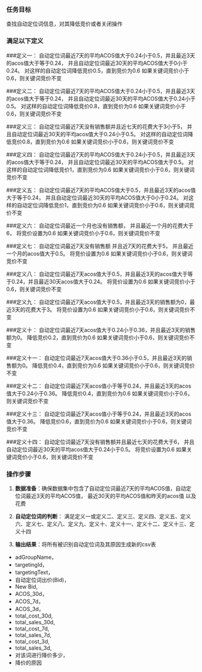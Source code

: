 ### 任务目标
查找自动定位词信息，对其降低竞价或者关闭操作

### 满足以下定义

###定义一：
自动定位词最近7天的平均ACOS值大于0.24小于0.5，并且最近3天的acos值大于等于0.24，
并且自动定位词最近30天的平均ACOS值大于0小于0.24。
对这样的自动定位词降低竞价0.5，直到竞价为0.6
如果关键词竞价小于0.6，则关键词竞价不变

###定义二：
自动定位词最近7天的平均ACOS值大于0.24小于0.5，并且最近3天的acos值大于等于0.24，
并且自动定位词最近30天的平均ACOS值大于0.24小于0.5。
对这样的自动定位词降低竞价0.8，直到竞价为0.6
如果关键词竞价小于0.6，则关键词竞价不变

###定义三：
自动定位词最近7天没有销售额并且近七天的花费大于3小于5，
并且自动定位词最近30天的平均acos值大于0.24小于0.5。
对这样的自动定位词降低竞价0.8，直到竞价为0.6
如果关键词竞价小于0.6，则关键词竞价不变

###定义四：
自动定位词最近7天的平均ACOS值大于0.24小于0.5，并且最近3天的acos值大于等于0.24，
并且自动定位词最近30天的平均ACOS值大于0.5。
对这样的自动定位词降低竞价1，直到竞价为0.6
如果关键词竞价小于0.6，则关键词竞价不变

###定义五：
自动定位词最近7天的平均ACOS值大于0.5，并且最近3天的acos值大于等于0.24，
并且自动定位词最近30天的平均ACOS值大于0小于0.24。
对这样的自动定位词降低竞价1，直到竞价为0.6
如果关键词竞价小于0.6，则关键词竞价不变

###定义六：
自动定位词最近一个月也没有销售额，
并且最近一个月的花费大于6，
将竞价设置为0.6
如果关键词竞价小于0.6，则关键词竞价不变

###定义七：
自动定位词最近7天没有销售额
并且近7天的花费大于5，
并且最近一个月的acos值大于0.5。
将竞价设置为0.6
如果关键词竞价小于0.6，则关键词竞价不变

###定义八：
自动定位词最近7天acos值大于0.5，并且最近3天的acos值大于等于0.24，并且最近30天acos值大于0.24。
将竞价设置为0.6
如果关键词竞价小于0.6，则关键词竞价不变

###定义九：
自动定位词最近7天acos值大于0.5，并且最近3天的销售额为0，最近3天的花费大于3。
将竞价设置为0.6
如果关键词竞价小于0.6，则关键词竞价不变

###定义十：
自动定位词最近7天acos值大于0.24小于0.36，并且最近3天的销售额为0。
降低竞价0.2，直到竞价为0.6
如果关键词竞价小于0.6，则关键词竞价不变

###定义十一：
自动定位词最近7天acos值大于0.36小于0.5，并且最近3天的销售额为0。
降低竞价0.4，直到竞价为0.6
如果关键词竞价小于0.6，则关键词竞价不变

###定义十二：
自动定位词最近7天acos值小于等于0.24，并且最近3天的acos值大于0.24小于0.36。
降低竞价0.4，直到竞价为0.6
如果关键词竞价小于0.6，则关键词竞价不变

###定义十三：
自动定位词最近7天acos值小于等于0.24，并且最近3天的acos值大于0.36。
降低竞价0.6，直到竞价为0.6
如果关键词竞价小于0.6，则关键词竞价不变

###定义十四：
自动定位词最近7天没有销售额并且最近七天的花费大于6，
并且自动定位词最近30天的平均acos值大于0.24小于0.5。
将竞价设置为0.6
如果关键词竞价小于0.6，则关键词竞价不变

### 操作步骤
1. **数据准备**：确保数据集中包含了自动定位词最近7天的平均ACOS值，自动定位词最近3天的平均ACOS值，
最近30天的平均ACOS值和昨天的acos值
以及花费

2. **自动定位词的判断**：
   满足定义一或定义二、定义三、定义四、定义五、定义六、定义七、定义八、定义九、定义十、定义十一、定义十二、定义十三、定义十四

3. **输出结果**：将所有被识别自动定位词及其原因生成新的csv表
  - adGroupName，
  - targetingId，
  - targetingText，
  - 自动定位词出价(Bid)，
  - New Bid,
  - ACOS_30d，
  - ACOS_7d，
  - ACOS_3d，
  - total_cost_30d,
  - total_sales_30d,
  - total_cost_7d,
  - total_sales_7d,
  - total_cost_3d,
  - total_sales_3d,
  -  对该词进行降价多少，
  -  降价的原因
